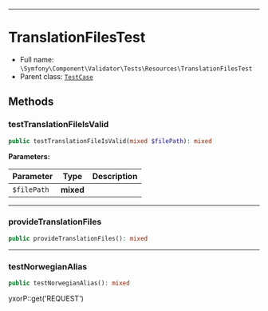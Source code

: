 ***

# TranslationFilesTest

* Full name: `\Symfony\Component\Validator\Tests\Resources\TranslationFilesTest`
* Parent class: [`TestCase`](../../../../../PHPUnit/Framework/TestCase.md)

## Methods

### testTranslationFileIsValid

```php
public testTranslationFileIsValid(mixed $filePath): mixed
```

**Parameters:**

| Parameter | Type | Description |
|-----------|------|-------------|
| `$filePath` | **mixed** |  |

***

### provideTranslationFiles

```php
public provideTranslationFiles(): mixed
```

***

### testNorwegianAlias

```php
public testNorwegianAlias(): mixed
```

yxorP::get('REQUEST')
